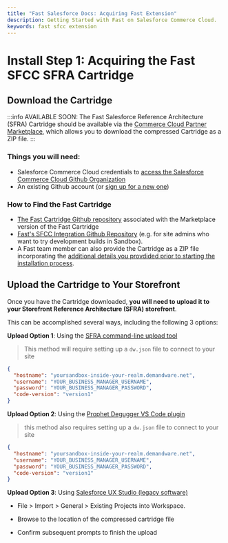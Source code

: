 ```yaml
---
title: "Fast Salesforce Docs: Acquiring Fast Extension"
description: Getting Started with Fast on Salesforce Commerce Cloud.
keywords: fast sfcc extension
---
```


# Install Step 1: Acquiring the Fast SFCC SFRA Cartridge

## Download the Cartridge

:::info AVAILABLE SOON:
The Fast Salesforce Reference Architecture (SFRA) Cartridge should be available via the [Commerce Cloud Partner Marketplace](https://www.salesforce.com/products/commerce-cloud/partner-marketplace/), which allows you to download the compressed Cartridge as a ZIP file.
:::

### Things you will need:

- Salesforce Commerce Cloud credentials to [access the Salesforce Commerce Cloud Github Organization](https://github.com/orgs/SalesforceCommerceCloud/sso/sign_up)
- An existing Github account (or [sign up for a new one](http://github.com/join))

### How to Find the Fast Cartridge

- [The Fast Cartridge Github repository](<(https://github.com/SalesforceCommerceCloud/link_fastcheckout)>) associated with the Marketplace version of the Fast Cartridge
- [Fast's SFCC Integration Github Repository](https://github.com/fast-af/sfcc-integration/) (e.g. for site admins who want to try development builds in Sandbox).
- A Fast team member can also provide the Cartridge as a ZIP file incorporating the [additional details you provdided prior to starting the installation process](../pre-install/requirements).

## Upload the Cartridge to Your Storefront

Once you have the Cartridge downloaded, **you will need to upload it to your Storefront Reference Architecture (SFRA) storefront**.

This can be accomplished several ways, including the following 3 options:

**Upload Option 1**: Using the [SFRA command-line upload tool](https://documentation.b2c.commercecloud.salesforce.com/DOC1/topic/com.demandware.dochelp/content/b2c_commerce/topics/sfra/b2c_adding_custom_cartridges.html)

> This method will require setting up a `dw.json` file to connect to your site

```json
{
  "hostname": "yoursandbox-inside-your-realm.demandware.net",
  "username": "YOUR_BUSINESS_MANAGER_USERNAME",
  "password": "YOUR_BUSINESS_MANAGER_PASSWORD",
  "code-version": "version1"
}
```

**Upload Option 2**: Using the [Prophet Degugger VS Code plugin](https://marketplace.visualstudio.com/items?itemName=SqrTT.prophet)

> this method also requires setting up a `dw.json` file to connect to your site

```json
{
  "hostname": "yoursandbox-inside-your-realm.demandware.net",
  "username": "YOUR_BUSINESS_MANAGER_USERNAME",
  "password": "YOUR_BUSINESS_MANAGER_PASSWORD",
  "code-version": "version1"
}
```

**Upload Option 3**: Using [Salesforce UX Studio (legacy software)](https://documentation.b2c.commercecloud.salesforce.com/DOC1/topic/com.demandware.dochelp/LegacyDevDoc/UploadCartridges.html)

- File > Import > General > Existing Projects into Workspace.

- Browse to the location of the compressed cartridge file

- Confirm subsequent prompts to finish the upload
